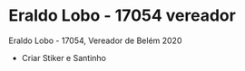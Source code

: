 # Eraldo Lobo - 17054 vereador
Eraldo Lobo - 17054, Vereador de Belém 2020

- Criar Stiker e Santinho 
